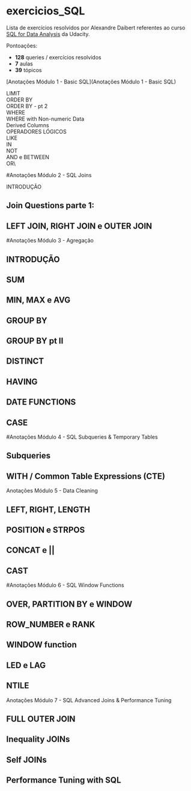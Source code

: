 # exercicios_SQL

Lista de exercícios resolvidos por Alexandre Daibert referentes ao curso [SQL for Data Analysis](https://classroom.udacity.com/courses/ud198) da Udacity.



Pontoações:

- **128** queries / exercícios resolvidos
- **7** aulas
- **39** tópicos

[Anotações Módulo 1 - Basic SQL](Anotações Módulo 1 - Basic SQL)

LIMIT\
ORDER BY\
ORDER BY - pt 2\
WHERE\
WHERE with Non-numeric Data\
Derived Columns\
OPERADORES LÓGICOS\
LIKE\
IN\
NOT\
AND e BETWEEN   \
OR\


#Anotações Módulo 2 - SQL Joins

INTRODUÇÃO
## Join Questions parte 1:
## LEFT JOIN, RIGHT JOIN e OUTER JOIN


#Anotações Módulo 3 - Agregação

## INTRODUÇÃO
## SUM
## MIN, MAX e AVG
## GROUP BY
## GROUP BY pt II
## DISTINCT
## HAVING
## DATE FUNCTIONS
## CASE


#Anotações Módulo 4 - SQL Subqueries & Temporary Tables

## Subqueries
## WITH / Common Table Expressions (CTE)


Anotações Módulo 5 - Data Cleaning

## LEFT, RIGHT, LENGTH
## POSITION e STRPOS
## CONCAT e ||
## CAST


#Anotações Módulo 6 - SQL Window Functions

## OVER, PARTITION BY e WINDOW
## ROW_NUMBER e RANK
## WINDOW function
## LED e LAG
## NTILE


Anotações Módulo 7 - SQL Advanced Joins & Performance Tuning

## FULL OUTER JOIN
## Inequality JOINs
## Self JOINs
## Performance Tuning with SQL
